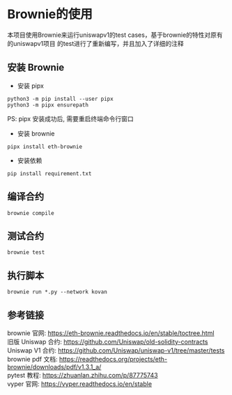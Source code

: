 # Brownie的使用
本项目使用Brownie来运行uniswapv1的test cases，基于brownie的特性对原有的uniswapv1项目
的test进行了重新编写，并且加入了详细的注释

## 安装 Brownie 
- 安装 pipx 
``` 
python3 -m pip install --user pipx
python3 -m pipx ensurepath
``` 

PS: pipx 安装成功后, 需要重启终端命令行窗口  

- 安装 brownie  
```
pipx install eth-brownie
``` 

- 安装依赖
```
pip install requirement.txt
``` 

## 编译合约 

```
brownie compile
```

## 测试合约 
```
brownie test 
```

## 执行脚本
```
brownie run *.py --network kovan
```

## 参考链接
brownie 官网: https://eth-brownie.readthedocs.io/en/stable/toctree.html   
旧版 Uniswap 合约: https://github.com/Uniswap/old-solidity-contracts   
Uniswap V1 合约: https://github.com/Uniswap/uniswap-v1/tree/master/tests    
brownie pdf 文档: https://readthedocs.org/projects/eth-brownie/downloads/pdf/v1.3.1_a/   
pytest 教程: https://zhuanlan.zhihu.com/p/87775743      
vyper 官网: https://vyper.readthedocs.io/en/stable    